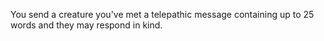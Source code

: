 You send a creature you've met a telepathic message containing up to 25 words and they may respond in kind.